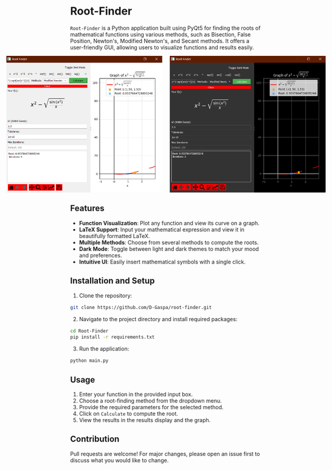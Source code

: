 # Root-Finder

`Root-Finder` is a Python application built using PyQt5 for finding the roots of mathematical functions using various methods, such as Bisection, False Position, Newton's, Modified Newton's, and Secant methods. It offers a user-friendly GUI, allowing users to visualize functions and results easily.

<div style="display: flex; justify-content: center;">
    <img src="assets/Root-finder1.png" width="410" style="margin-right: 20px;" alt="Main interface">
    <img src="assets/Root-finder2.png" width="410" alt="Main interface (Dark Mode)">
</div>

## Features

- **Function Visualization**: Plot any function and view its curve on a graph.
- **LaTeX Support**: Input your mathematical expression and view it in beautifully formatted LaTeX.
- **Multiple Methods**: Choose from several methods to compute the roots.
- **Dark Mode**: Toggle between light and dark themes to match your mood and preferences.
- **Intuitive UI**: Easily insert mathematical symbols with a single click.

## Installation and Setup

1. Clone the repository:
```bash
git clone https://github.com/D-Gaspa/root-finder.git
```

2. Navigate to the project directory and install required packages:
```bash
cd Root-Finder
pip install -r requirements.txt
```

3. Run the application:
```bash
python main.py
```

## Usage

1. Enter your function in the provided input box.
2. Choose a root-finding method from the dropdown menu.
3. Provide the required parameters for the selected method.
4. Click on `Calculate` to compute the root.
5. View the results in the results display and the graph.

## Contribution

Pull requests are welcome! For major changes, please open an issue first to discuss what you would like to change.
